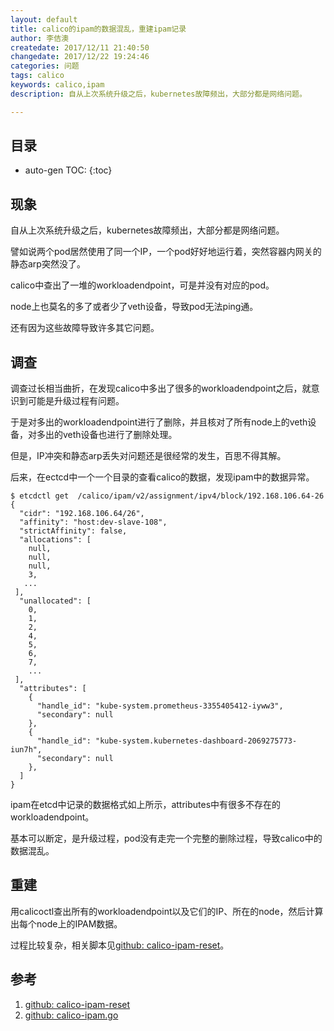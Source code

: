 ```yaml
---
layout: default
title: calico的ipam的数据混乱，重建ipam记录
author: 李佶澳
createdate: 2017/12/11 21:40:50
changedate: 2017/12/22 19:24:46
categories: 问题
tags: calico
keywords: calico,ipam
description: 自从上次系统升级之后，kubernetes故障频出，大部分都是网络问题。

---
```


## 目录
* auto-gen TOC:
{:toc}

## 现象 

自从上次系统升级之后，kubernetes故障频出，大部分都是网络问题。

譬如说两个pod居然使用了同一个IP，一个pod好好地运行着，突然容器内网关的静态arp突然没了。

calico中查出了一堆的workloadendpoint，可是并没有对应的pod。

node上也莫名的多了或者少了veth设备，导致pod无法ping通。

还有因为这些故障导致许多其它问题。

## 调查

调查过长相当曲折，在发现calico中多出了很多的workloadendpoint之后，就意识到可能是升级过程有问题。

于是对多出的workloadendpoint进行了删除，并且核对了所有node上的veth设备，对多出的veth设备也进行了删除处理。

但是，IP冲突和静态arp丢失对问题还是很经常的发生，百思不得其解。

后来，在ectcd中一个一个目录的查看calico的数据，发现ipam中的数据异常。

	$ etcdctl get  /calico/ipam/v2/assignment/ipv4/block/192.168.106.64-26
	{
	  "cidr": "192.168.106.64/26",
	  "affinity": "host:dev-slave-108",
	  "strictAffinity": false,
	  "allocations": [
	    null,
	    null,
	    null,
	    3,
	   ...
	 ],
	  "unallocated": [
	    0,
	    1,
	    2,
	    4,
	    5,
	    6,
	    7,
	    ...
	 ],
	  "attributes": [
	    {
	      "handle_id": "kube-system.prometheus-3355405412-iyww3",
	      "secondary": null
	    },
	    {
	      "handle_id": "kube-system.kubernetes-dashboard-2069275773-iun7h",
	      "secondary": null
	    },
	  ]
	}

ipam在etcd中记录的数据格式如上所示，attributes中有很多不存在的workloadendpoint。

基本可以断定，是升级过程，pod没有走完一个完整的删除过程，导致calico中的数据混乱。

## 重建

用calicoctl查出所有的workloadendpoint以及它们的IP、所在的node，然后计算出每个node上的IPAM数据。

过程比较复杂，相关脚本见[github: calico-ipam-reset][1]。

## 参考

1. [github: calico-ipam-reset][1]
2. [github: calico-ipam.go][2]

[1]: https://github.com/lijiaocn/k8s-tools/tree/master/calico-ipam-reset  "github: calico-ipam-reset" 
[2]: https://github.com/projectcalico/cni-plugin/tree/master/ipam "github: calico-ipam.go"

